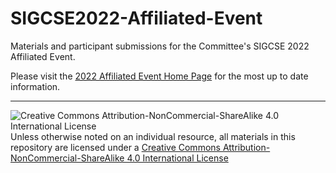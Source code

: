 # SIGCSE2022-Affiliated-Event
Materials and participant submissions for the Committee's SIGCSE 2022 Affiliated Event.

Please visit the [2022 Affiliated Event Home Page](https://computing-in-the-liberal-arts.github.io/SIGCSE2022-Affiliated-Event/) for the most up to date information.
___
![Creative Commons Attribution-NonCommercial-ShareAlike 4.0 International License](https://i.creativecommons.org/l/by-nc-sa/4.0/88x31.png "Creative Commons Attribution-NonCommercial-ShareAlike 4.0 International License") Unless otherwise noted on an individual resource, all materials in this repository are licensed under a [Creative Commons Attribution-NonCommercial-ShareAlike 4.0 International License](http://creativecommons.org/licenses/by-nc-sa/4.0/)
